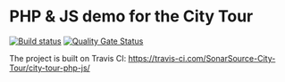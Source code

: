 
# PHP & JS demo for the City Tour

[![Build status](https://travis-ci.com/SonarSource-City-Tour/city-tour-php-js.svg?branch=master)](https://travis-ci.com/SonarSource-City-Tour/city-tour-php-js) [![Quality Gate Status](https://next.sonarqube.com/sonarqube/api/project_badges/measure?project=citytour2019-php-js&metric=alert_status)](https://next.sonarqube.com/sonarqube/dashboard?id=citytour2019-php-js)

The project is built on Travis CI: https://travis-ci.com/SonarSource-City-Tour/city-tour-php-js/
